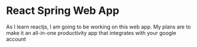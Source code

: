 # React Spring Web App
As I learn reactjs, I am going to be working on this web app. My plans are to make it an all-in-one productivity app that integrates with your google account
